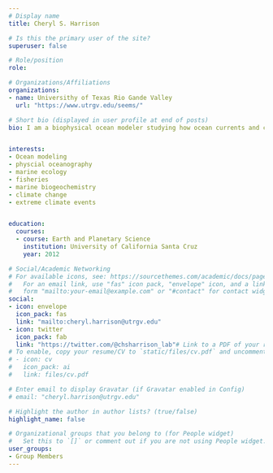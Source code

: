 ```yaml
---
# Display name
title: Cheryl S. Harrison

# Is this the primary user of the site?
superuser: false

# Role/position
role:  

# Organizations/Affiliations
organizations:
- name: Universithy of Texas Rio Gande Valley
  url: "https://www.utrgv.edu/seems/"

# Short bio (displayed in user profile at end of posts)
bio: I am a biophysical ocean modeler studying how ocean currents and climate change affect marine organisms and biogeochemistry


interests:
- Ocean modeling 
- physcial oceanography 
- marine ecology 
- fisheries 
- marine biogeochemistry 
- climate change 
- extreme climate events 


education:
  courses:
  - course: Earth and Planetary Science
    institution: University of California Santa Cruz
    year: 2012

# Social/Academic Networking
# For available icons, see: https://sourcethemes.com/academic/docs/page-builder/#icons
#   For an email link, use "fas" icon pack, "envelope" icon, and a link in the
#   form "mailto:your-email@example.com" or "#contact" for contact widget.
social:
- icon: envelope
  icon_pack: fas
  link: "mailto:cheryl.harrison@utrgv.edu"
- icon: twitter
  icon_pack: fab
  link: "https://twitter.com/@chsharrison_lab"# Link to a PDF of your resume/CV from the About widget.
# To enable, copy your resume/CV to `static/files/cv.pdf` and uncomment the lines below.
# - icon: cv
#   icon_pack: ai
#   link: files/cv.pdf

# Enter email to display Gravatar (if Gravatar enabled in Config)
# email: "cheryl.harrison@utrgv.edu"

# Highlight the author in author lists? (true/false)
highlight_name: false

# Organizational groups that you belong to (for People widget)
#   Set this to `[]` or comment out if you are not using People widget.
user_groups:
- Group Members
---
```


